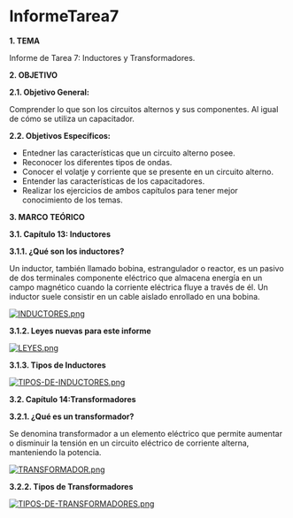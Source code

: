 # InformeTarea7
**1. TEMA**

Informe de Tarea 7: Inductores y Transformadores.

**2. OBJETIVO**

**2.1. Objetivo General:**

Comprender lo que son los circuitos alternos y sus componentes. Al igual de cómo se utiliza un capacitador.

**2.2. Objetivos Específicos:**

- Entedner las características que un circuito alterno posee.
- Reconocer los diferentes tipos de ondas.
- Conocer el volatje y corriente que se presente en un circuito alterno.
- Entender las características de los capacitadores.
- Realizar los ejercicios de ambos capítulos para tener mejor conocimiento de los temas. 

**3. MARCO TEÓRICO**

**3.1. Capítulo 13: Inductores**

**3.1.1. ¿Qué son los inductores?**

Un inductor, también llamado bobina, estrangulador o reactor, es un pasivo de dos terminales componente eléctrico que almacena energía en un campo magnético cuando la corriente eléctrica fluye a través de él. Un inductor suele consistir en un cable aislado enrollado en una bobina.

[![INDUCTORES.png](https://i.postimg.cc/52D8yGyh/INDUCTORES.png)](https://postimg.cc/hXbX329s)

**3.1.2. Leyes nuevas para este informe**

[![LEYES.png](https://i.postimg.cc/TPRCq1nV/LEYES.png)](https://postimg.cc/bZBxqzCr)

**3.1.3. Tipos de Inductores**

[![TIPOS-DE-INDUCTORES.png](https://i.postimg.cc/MG7XxZLF/TIPOS-DE-INDUCTORES.png)](https://postimg.cc/QBMjJDhQ)

**3.2. Capítulo 14:Transformadores**

**3.2.1. ¿Qué es un transformador?**

Se denomina transformador a un elemento eléctrico que permite aumentar o disminuir la tensión en un circuito eléctrico de corriente alterna, manteniendo la potencia.

[![TRANSFORMADOR.png](https://i.postimg.cc/FK43065w/TRANSFORMADOR.png)](https://postimg.cc/TKtK6CPc)

**3.2.2. Tipos de Transformadores**

[![TIPOS-DE-TRANSFORMADORES.png](https://i.postimg.cc/5Np02NfH/TIPOS-DE-TRANSFORMADORES.png)](https://postimg.cc/LnYRySYR)

